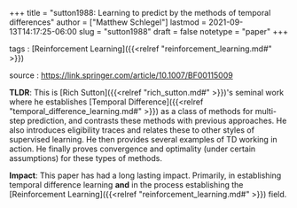 +++
title = "sutton1988: Learning to predict by the methods of temporal differences"
author = ["Matthew Schlegel"]
lastmod = 2021-09-13T14:17:25-06:00
slug = "sutton1988"
draft = false
notetype = "paper"
+++

tags
: [Reinforcement Learning]({{<relref "reinforcement_learning.md#" >}})

source
: <https://link.springer.com/article/10.1007/BF00115009>

**TLDR**: This is [Rich Sutton]({{<relref "rich_sutton.md#" >}})'s seminal work where he establishes [Temporal Difference]({{<relref "temporal_difference_learning.md#" >}}) as a class of methods for multi-step prediction, and contrasts these methods with previous approaches. He also introduces eligibility traces and relates these to other styles of supervised learning. He then provides several examples of TD working in action. He finally proves convergence and optimality (under certain assumptions) for these types of methods.

**Impact**: This paper has had a long lasting impact. Primarily, in establishing temporal difference learning **and** in the process establishing the [Reinforcement Learning]({{<relref "reinforcement_learning.md#" >}}) field.
